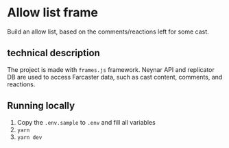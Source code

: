 # Allow list frame

Build an allow list, based on the comments/reactions left for some cast.

## technical description

The project is made with `frames.js` framework. Neynar API and replicator DB are used to access Farcaster data, such as cast content, comments, and reactions.

## Running locally

1. Copy the `.env.sample` to `.env` and fill all variables
2. `yarn`
3. `yarn dev`